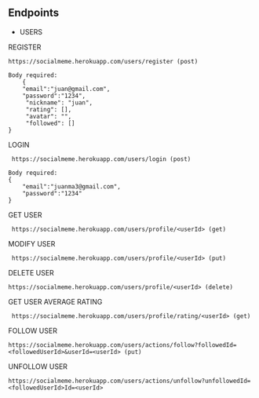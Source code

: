 ## Endpoints
* USERS

REGISTER

    https://socialmeme.herokuapp.com/users/register (post)

    Body required:
        {
        "email":"juan@gmail.com",
        "password":"1234",
         "nickname": "juan",
         "rating": [],
         "avatar": "",
         "followed": []
    }

LOGIN

     https://socialmeme.herokuapp.com/users/login (post)

    Body required:
    {
        "email":"juanma3@gmail.com",
        "password":"1234"
    }

GET USER

     https://socialmeme.herokuapp.com/users/profile/<userId> (get)

MODIFY USER

     https://socialmeme.herokuapp.com/users/profile/<userId> (put)

DELETE USER

    https://socialmeme.herokuapp.com/users/profile/<userId> (delete)

GET USER AVERAGE RATING

     https://socialmeme.herokuapp.com/users/profile/rating/<userId> (get)

FOLLOW USER

    https://socialmeme.herokuapp.com/users/actions/follow?followedId=<followedUserId>&userId=<userId> (put)

UNFOLLOW USER

    https://socialmeme.herokuapp.com/users/actions/unfollow?unfollowedId=<followedUserId>Id=<userId>